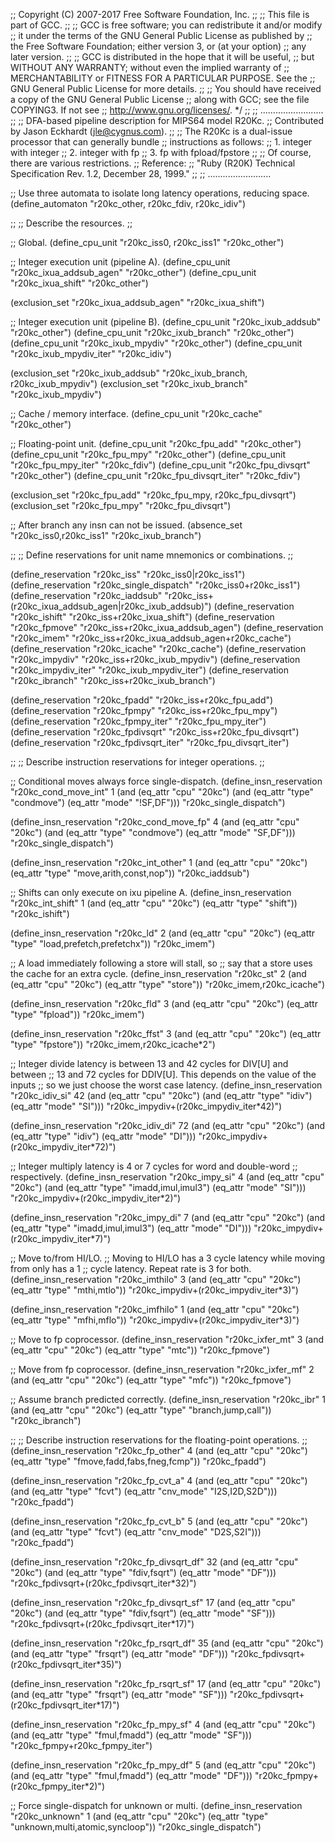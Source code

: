 ;; Copyright (C) 2007-2017 Free Software Foundation, Inc.
;;
;; This file is part of GCC.
;;
;; GCC is free software; you can redistribute it and/or modify
;; it under the terms of the GNU General Public License as published by
;; the Free Software Foundation; either version 3, or (at your option)
;; any later version.
;;
;; GCC is distributed in the hope that it will be useful,
;; but WITHOUT ANY WARRANTY; without even the implied warranty of
;; MERCHANTABILITY or FITNESS FOR A PARTICULAR PURPOSE.  See the
;; GNU General Public License for more details.
;;
;; You should have received a copy of the GNU General Public License
;; along with GCC; see the file COPYING3.  If not see
;; <http://www.gnu.org/licenses/>.  */
;;
;; .........................
;;
;; DFA-based pipeline description for MIPS64 model R20Kc.
;; Contributed by Jason Eckhardt (jle@cygnus.com).
;;
;; The R20Kc is a dual-issue processor that can generally bundle
;; instructions as follows:
;;   1. integer with integer
;;   2. integer with fp
;;   3. fp with fpload/fpstore 
;;
;; Of course, there are various restrictions.
;; Reference:
;;   "Ruby (R20K) Technical Specification Rev. 1.2, December 28, 1999."
;;
;; .........................

;; Use three automata to isolate long latency operations, reducing space.
(define_automaton "r20kc_other, r20kc_fdiv, r20kc_idiv")

;;
;; Describe the resources.
;;

;; Global.
(define_cpu_unit "r20kc_iss0, r20kc_iss1" "r20kc_other")

;; Integer execution unit (pipeline A).
(define_cpu_unit "r20kc_ixua_addsub_agen" "r20kc_other")
(define_cpu_unit "r20kc_ixua_shift"	  "r20kc_other")

(exclusion_set "r20kc_ixua_addsub_agen" "r20kc_ixua_shift")

;; Integer execution unit (pipeline B).
(define_cpu_unit "r20kc_ixub_addsub"	  "r20kc_other")
(define_cpu_unit "r20kc_ixub_branch"	  "r20kc_other")
(define_cpu_unit "r20kc_ixub_mpydiv"	  "r20kc_other")
(define_cpu_unit "r20kc_ixub_mpydiv_iter" "r20kc_idiv")

(exclusion_set "r20kc_ixub_addsub" "r20kc_ixub_branch, r20kc_ixub_mpydiv")
(exclusion_set "r20kc_ixub_branch" "r20kc_ixub_mpydiv")

;; Cache / memory interface.
(define_cpu_unit "r20kc_cache"	    "r20kc_other")

;; Floating-point unit.
(define_cpu_unit "r20kc_fpu_add"	  "r20kc_other")
(define_cpu_unit "r20kc_fpu_mpy"	  "r20kc_other")
(define_cpu_unit "r20kc_fpu_mpy_iter"	  "r20kc_fdiv")
(define_cpu_unit "r20kc_fpu_divsqrt"	  "r20kc_other")
(define_cpu_unit "r20kc_fpu_divsqrt_iter" "r20kc_fdiv")

(exclusion_set "r20kc_fpu_add" "r20kc_fpu_mpy, r20kc_fpu_divsqrt")
(exclusion_set "r20kc_fpu_mpy" "r20kc_fpu_divsqrt")

;; After branch any insn can not be issued.
(absence_set "r20kc_iss0,r20kc_iss1" "r20kc_ixub_branch")

;;
;; Define reservations for unit name mnemonics or combinations.
;;

(define_reservation "r20kc_iss"
  "r20kc_iss0|r20kc_iss1")
(define_reservation "r20kc_single_dispatch"
  "r20kc_iss0+r20kc_iss1")
(define_reservation "r20kc_iaddsub"
  "r20kc_iss+(r20kc_ixua_addsub_agen|r20kc_ixub_addsub)")
(define_reservation "r20kc_ishift"
  "r20kc_iss+r20kc_ixua_shift")
(define_reservation "r20kc_fpmove"
  "r20kc_iss+r20kc_ixua_addsub_agen")
(define_reservation "r20kc_imem"
  "r20kc_iss+r20kc_ixua_addsub_agen+r20kc_cache")
(define_reservation "r20kc_icache"
  "r20kc_cache")
(define_reservation "r20kc_impydiv"
  "r20kc_iss+r20kc_ixub_mpydiv")
(define_reservation "r20kc_impydiv_iter"
  "r20kc_ixub_mpydiv_iter")
(define_reservation "r20kc_ibranch"
  "r20kc_iss+r20kc_ixub_branch")

(define_reservation "r20kc_fpadd"
  "r20kc_iss+r20kc_fpu_add")
(define_reservation "r20kc_fpmpy"
  "r20kc_iss+r20kc_fpu_mpy")
(define_reservation "r20kc_fpmpy_iter"
  "r20kc_fpu_mpy_iter")
(define_reservation "r20kc_fpdivsqrt"
  "r20kc_iss+r20kc_fpu_divsqrt")
(define_reservation "r20kc_fpdivsqrt_iter"
  "r20kc_fpu_divsqrt_iter")

;;
;; Describe instruction reservations for integer operations.
;;

;; Conditional moves always force single-dispatch.
(define_insn_reservation "r20kc_cond_move_int" 1 
			 (and (eq_attr "cpu" "20kc")
			      (and (eq_attr "type" "condmove")
				   (eq_attr "mode" "!SF,DF")))
			 "r20kc_single_dispatch")

(define_insn_reservation "r20kc_cond_move_fp" 4 
			 (and (eq_attr "cpu" "20kc")
			      (and (eq_attr "type" "condmove")
				   (eq_attr "mode" "SF,DF")))
			 "r20kc_single_dispatch")

(define_insn_reservation "r20kc_int_other" 1
			  (and (eq_attr "cpu" "20kc")
			       (eq_attr "type" "move,arith,const,nop"))
			  "r20kc_iaddsub")

;; Shifts can only execute on ixu pipeline A.
(define_insn_reservation "r20kc_int_shift" 1
			  (and (eq_attr "cpu" "20kc")
			       (eq_attr "type" "shift"))
			  "r20kc_ishift")

(define_insn_reservation "r20kc_ld" 2 
			 (and (eq_attr "cpu" "20kc")
			      (eq_attr "type" "load,prefetch,prefetchx"))
			 "r20kc_imem")


;; A load immediately following a store will stall, so
;; say that a store uses the cache for an extra cycle.
(define_insn_reservation "r20kc_st" 2 
			  (and (eq_attr "cpu" "20kc")
			       (eq_attr "type" "store"))
			  "r20kc_imem,r20kc_icache")

(define_insn_reservation "r20kc_fld" 3 
			 (and (eq_attr "cpu" "20kc")
			      (eq_attr "type" "fpload"))
			 "r20kc_imem")

(define_insn_reservation "r20kc_ffst" 3 
			 (and (eq_attr "cpu" "20kc")
			      (eq_attr "type" "fpstore"))
			 "r20kc_imem,r20kc_icache*2")

;; Integer divide latency is between 13 and 42 cycles for DIV[U] and between
;; 13 and 72 cycles for DDIV[U]. This depends on the value of the inputs
;; so we just choose the worst case latency.
(define_insn_reservation "r20kc_idiv_si" 42 
			 (and (eq_attr "cpu" "20kc")
			      (and (eq_attr "type" "idiv")
				   (eq_attr "mode" "SI")))
			 "r20kc_impydiv+(r20kc_impydiv_iter*42)")

(define_insn_reservation "r20kc_idiv_di" 72 
			 (and (eq_attr "cpu" "20kc")
			      (and (eq_attr "type" "idiv")
				   (eq_attr "mode" "DI")))
			 "r20kc_impydiv+(r20kc_impydiv_iter*72)")

;; Integer multiply latency is 4 or 7 cycles for word and double-word
;; respectively.
(define_insn_reservation "r20kc_impy_si" 4 
			 (and (eq_attr "cpu" "20kc")
			      (and (eq_attr "type" "imadd,imul,imul3")
				   (eq_attr "mode" "SI")))
			 "r20kc_impydiv+(r20kc_impydiv_iter*2)")

(define_insn_reservation "r20kc_impy_di" 7 
			 (and (eq_attr "cpu" "20kc")
			      (and (eq_attr "type" "imadd,imul,imul3")
				   (eq_attr "mode" "DI")))
			 "r20kc_impydiv+(r20kc_impydiv_iter*7)")

;; Move to/from HI/LO.
;; Moving to HI/LO has a 3 cycle latency while moving from only has a 1
;; cycle latency.  Repeat rate is 3 for both.
(define_insn_reservation "r20kc_imthilo" 3 
			 (and (eq_attr "cpu" "20kc")
			      (eq_attr "type" "mthi,mtlo"))
			 "r20kc_impydiv+(r20kc_impydiv_iter*3)")

(define_insn_reservation "r20kc_imfhilo" 1
			 (and (eq_attr "cpu" "20kc")
			      (eq_attr "type" "mfhi,mflo"))
			 "r20kc_impydiv+(r20kc_impydiv_iter*3)")

;; Move to fp coprocessor.
(define_insn_reservation "r20kc_ixfer_mt" 3 
			 (and (eq_attr "cpu" "20kc")
			      (eq_attr "type" "mtc"))
			 "r20kc_fpmove")

;; Move from fp coprocessor.
(define_insn_reservation "r20kc_ixfer_mf" 2 
			  (and (eq_attr "cpu" "20kc")
			       (eq_attr "type" "mfc"))
			"r20kc_fpmove")

;; Assume branch predicted correctly.
(define_insn_reservation "r20kc_ibr" 1 
			 (and (eq_attr "cpu" "20kc")
			      (eq_attr "type" "branch,jump,call"))
			 "r20kc_ibranch")

;;
;; Describe instruction reservations for the floating-point operations.
;;
(define_insn_reservation "r20kc_fp_other" 4
			 (and (eq_attr "cpu" "20kc")
			      (eq_attr "type" "fmove,fadd,fabs,fneg,fcmp"))
			 "r20kc_fpadd")

(define_insn_reservation "r20kc_fp_cvt_a" 4
			 (and (eq_attr "cpu" "20kc")
			      (and (eq_attr "type" "fcvt")
				   (eq_attr "cnv_mode" "I2S,I2D,S2D")))
			 "r20kc_fpadd")

(define_insn_reservation "r20kc_fp_cvt_b" 5
			 (and (eq_attr "cpu" "20kc")
			      (and (eq_attr "type" "fcvt")
				   (eq_attr "cnv_mode" "D2S,S2I")))
			 "r20kc_fpadd")

(define_insn_reservation "r20kc_fp_divsqrt_df" 32
			 (and (eq_attr "cpu" "20kc")
			      (and (eq_attr "type" "fdiv,fsqrt")
				   (eq_attr "mode" "DF")))
			 "r20kc_fpdivsqrt+(r20kc_fpdivsqrt_iter*32)")

(define_insn_reservation "r20kc_fp_divsqrt_sf" 17
			 (and (eq_attr "cpu" "20kc")
			      (and (eq_attr "type" "fdiv,fsqrt")
				   (eq_attr "mode" "SF")))
			 "r20kc_fpdivsqrt+(r20kc_fpdivsqrt_iter*17)")

(define_insn_reservation "r20kc_fp_rsqrt_df" 35 
			 (and (eq_attr "cpu" "20kc")
			      (and (eq_attr "type" "frsqrt")
				   (eq_attr "mode" "DF")))
			 "r20kc_fpdivsqrt+(r20kc_fpdivsqrt_iter*35)")

(define_insn_reservation "r20kc_fp_rsqrt_sf" 17
			 (and (eq_attr "cpu" "20kc")
			      (and (eq_attr "type" "frsqrt")
				   (eq_attr "mode" "SF")))
			 "r20kc_fpdivsqrt+(r20kc_fpdivsqrt_iter*17)")

(define_insn_reservation "r20kc_fp_mpy_sf" 4
			 (and (eq_attr "cpu" "20kc")
			      (and (eq_attr "type" "fmul,fmadd")
				   (eq_attr "mode" "SF")))
			 "r20kc_fpmpy+r20kc_fpmpy_iter")

(define_insn_reservation "r20kc_fp_mpy_df" 5
			 (and (eq_attr "cpu" "20kc")
			      (and (eq_attr "type" "fmul,fmadd")
				   (eq_attr "mode" "DF")))
			 "r20kc_fpmpy+(r20kc_fpmpy_iter*2)")

;; Force single-dispatch for unknown or multi.
(define_insn_reservation "r20kc_unknown" 1 
			 (and (eq_attr "cpu" "20kc")
			      (eq_attr "type" "unknown,multi,atomic,syncloop"))
			 "r20kc_single_dispatch")
